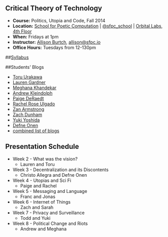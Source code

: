 ## Critical Theory of Technology

* **Course:** Politics, Utopia and Code, Fall 2014
* **Location:** [School for Poetic Computation](http://sfpc.io/) | [@sfpc_school](https://twitter.com/sfpc_school) | [Orbital Labs, 4th Floor](http://orbitalnyc.com/)
* **When:** Fridays at 1pm
* **Instructor:** [Allison Burtch](http://allisonburtch.net), [allison@sfpc.io](mailto:allison@sfpc.io)
* **Office Hours:** Tuesdays from 12-130pm

##[Syllabus](https://github.com/allisonburtch/Critical-Theory-of-Technology/blob/master/syllabus.md)

##Students' Blogs
* [Toru Urakawa](http://ctttoru.tumblr.com/)
* [Lauren Gardner](https://www.tumblr.com/blog/solutionizing)
* [Meghana Khandekar](http://mkhandekar.tumblr.com/)
* [Andrew Kleindolph](https://extrasleepy.squarespace.com/sfpc-critical-theory-blog/)
* [Paige DeRaedt](http://paigederaedt.github.io/blog/)
* [Rachel Rose Ulgado](http://r-r-u.tumblr.com/)
* [Zan Armstrong](http://sfpc.zanarmstrong.com/)
* [Zach Dunham](http://www.zachdunham.com/talk/)
* [Yuki Yoshida](http://sfpcyukiy.tumblr.com/)
* [Defne Onen](http://defneo.tumblr.com/)
* [combined list of blogs](http://pipes.yahoo.com/pipes/pipe.run?_id=fa6c7efb8a663c571ed0df3834d40086&_render=rss)

## Presentation Schedule
* Week 2 - What was the vision?
	- Lauren and Toru
* Week 3 - Decentralization and its Discontents
	- Christo Allegra and Defne Onen
* Week 4 - Utopias and Sci Fi
	- Paige and Rachel
* Week 5 - Messaging and Language
	- Franc and Jonas
* Week 6 - Internet of Things
	- Zach and Sarah
* Week 7 - Privacy and Surveillance
	- Todd and Yuki
* Week 8 - Political Change and Riots
	- Andrew and Meghana
